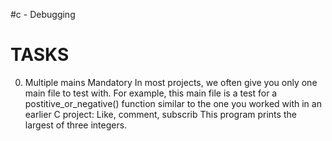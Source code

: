 #c - Debugging

# TASKS

0. Multiple mains
Mandatory
In most projects, we often give you only one main file to test with. For example, this main file is a test for a postitive_or_negative() function similar to the one you worked with in an earlier C project:
Like, comment, subscrib
This program prints the largest of three integers.
